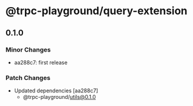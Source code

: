 # @trpc-playground/query-extension

## 0.1.0

### Minor Changes

- aa288c7: first release

### Patch Changes

- Updated dependencies [aa288c7]
  - @trpc-playground/utils@0.1.0
